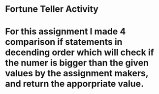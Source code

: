 # Fortune Teller Activity
# For this assignment I made 4 comparison if statements in decending order which will check if the numer is bigger than the given values by the assignment makers, and return the apporpriate value.